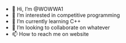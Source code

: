 - 👋 Hi, I’m @WOWWA1
- 👀 I’m interested in competitive programming
- 🌱 I’m currently learning C++
- 💞️ I’m looking to collaborate on whatever
- 📫 How to reach me on website
<!---
WOWWA1/WOWWA1 is a ✨ special ✨ repository because its `README.md` (this file) appears on your GitHub profile.
You can click the Preview link to take a look at your changes.
--->
